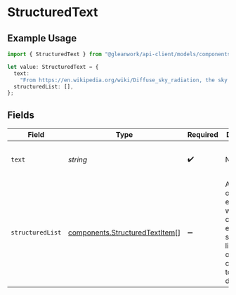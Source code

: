 # StructuredText

## Example Usage

```typescript
import { StructuredText } from "@gleanwork/api-client/models/components";

let value: StructuredText = {
  text:
    "From https://en.wikipedia.org/wiki/Diffuse_sky_radiation, the sky is blue because blue light is more strongly scattered than longer-wavelength light.",
  structuredList: [],
};
```

## Fields

| Field                                                                                                                                                 | Type                                                                                                                                                  | Required                                                                                                                                              | Description                                                                                                                                           | Example                                                                                                                                               |
| ----------------------------------------------------------------------------------------------------------------------------------------------------- | ----------------------------------------------------------------------------------------------------------------------------------------------------- | ----------------------------------------------------------------------------------------------------------------------------------------------------- | ----------------------------------------------------------------------------------------------------------------------------------------------------- | ----------------------------------------------------------------------------------------------------------------------------------------------------- |
| `text`                                                                                                                                                | *string*                                                                                                                                              | :heavy_check_mark:                                                                                                                                    | N/A                                                                                                                                                   | From https://en.wikipedia.org/wiki/Diffuse_sky_radiation, the sky is blue because blue light is more strongly scattered than longer-wavelength light. |
| `structuredList`                                                                                                                                      | [components.StructuredTextItem](../../models/components/structuredtextitem.md)[]                                                                      | :heavy_minus_sign:                                                                                                                                    | An array of objects each of which contains either a string or a link which optionally corresponds to a document.                                      |                                                                                                                                                       |